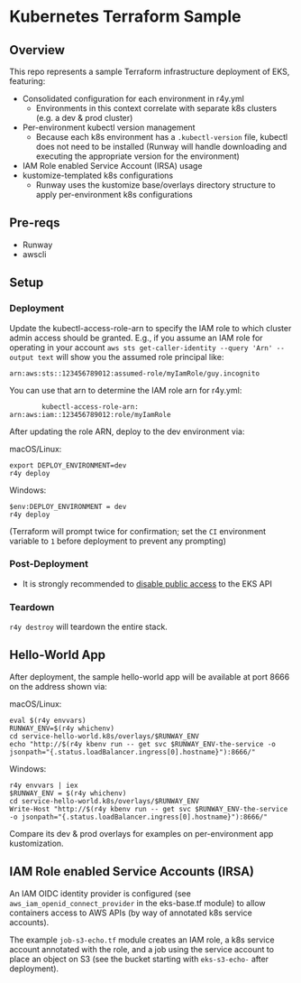 # Kubernetes Terraform Sample

## Overview

This repo represents a sample Terraform infrastructure deployment of EKS, featuring:

* Consolidated configuration for each environment in r4y.yml
  * Environments in this context correlate with separate k8s clusters (e.g. a dev & prod cluster)
* Per-environment kubectl version management
  * Because each k8s environment has a `.kubectl-version` file, kubectl does not need to be installed (Runway will handle downloading and executing the appropriate version for the environment)
* IAM Role enabled Service Account (IRSA) usage
* kustomize-templated k8s configurations
  * Runway uses the kustomize base/overlays directory structure to apply per-environment k8s configurations

## Pre-reqs

* Runway
* awscli

## Setup

### Deployment

Update the kubectl-access-role-arn to specify the IAM role to which cluster admin access should be granted. E.g., if you assume an IAM role for operating in your account `aws sts get-caller-identity --query 'Arn' --output text` will show you the assumed role principal like:

```
arn:aws:sts::123456789012:assumed-role/myIamRole/guy.incognito
```

You can use that arn to determine the IAM role arn for r4y.yml:

```
        kubectl-access-role-arn: arn:aws:iam::123456789012:role/myIamRole
```

After updating the role ARN, deploy to the dev environment via:

macOS/Linux:

```
export DEPLOY_ENVIRONMENT=dev
r4y deploy
```

Windows:

```
$env:DEPLOY_ENVIRONMENT = dev
r4y deploy
```

(Terraform will prompt twice for confirmation; set the `CI` environment variable to `1` before deployment to prevent any prompting)

### Post-Deployment

* It is strongly recommended to [disable public access](https://docs.aws.amazon.com/eks/latest/userguide/cluster-endpoint.html#modify-endpoint-access) to the EKS API

### Teardown

`r4y destroy` will teardown the entire stack.

## Hello-World App

After deployment, the sample hello-world app will be available at port 8666 on the address shown via:

macOS/Linux:

```
eval $(r4y envvars)
RUNWAY_ENV=$(r4y whichenv)
cd service-hello-world.k8s/overlays/$RUNWAY_ENV
echo "http://$(r4y kbenv run -- get svc $RUNWAY_ENV-the-service -o jsonpath="{.status.loadBalancer.ingress[0].hostname}"):8666/"
```

Windows:

```
r4y envvars | iex
$RUNWAY_ENV = $(r4y whichenv)
cd service-hello-world.k8s/overlays/$RUNWAY_ENV
Write-Host "http://$(r4y kbenv run -- get svc $RUNWAY_ENV-the-service -o jsonpath="{.status.loadBalancer.ingress[0].hostname}"):8666/"
```

Compare its dev & prod overlays for examples on per-environment app kustomization.

## IAM Role enabled Service Accounts (IRSA)

An IAM OIDC identity provider is configured (see `aws_iam_openid_connect_provider` in the eks-base.tf module) to allow containers access to AWS APIs (by way of annotated k8s service accounts).

The example `job-s3-echo.tf` module creates an IAM role, a k8s service account annotated with the role, and a job using the service account to place an object on S3 (see the bucket starting with `eks-s3-echo-` after deployment).
